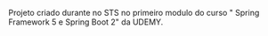 Projeto criado durante no STS no primeiro modulo do curso " Spring Framework 5 e Spring Boot 2" da UDEMY.
